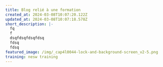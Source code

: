 ```yaml
---
title: Blog relié à une formation
created_at: 2024-03-08T10:07:20.122Z
updated_at: 2024-03-08T10:07:18.578Z
short_description: |-
  fq
  f
  dsqfdsqfdsqfdsq
  fdsq
  fdsq
featured_image: /img/_cap4l0044-lock-and-background-screen_v2-5.png
training: nesw training
---
```

